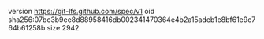 version https://git-lfs.github.com/spec/v1
oid sha256:07bc3b9ee8d88958416db002341470364e4b2a15adeb1e8bf61e9c764b61258b
size 2942
